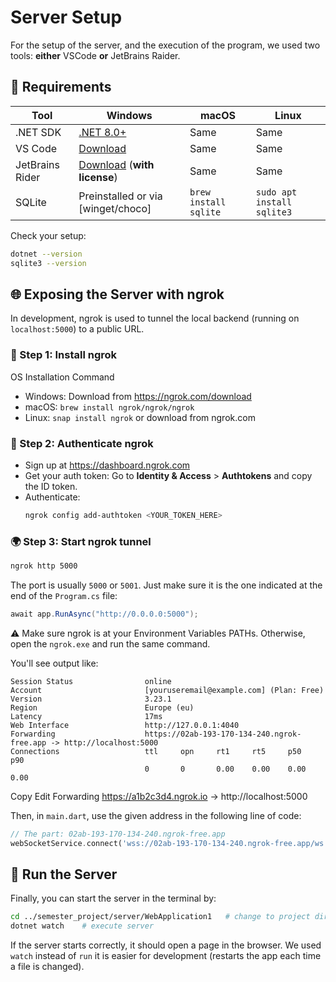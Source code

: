 # Server Setup

For the setup of the server, and the execution of the program, we used two tools: **either** VSCode **or** JetBrains Raider.

## 🔧 Requirements

| Tool | Windows | macOS | Linux |
|------|---------|-------|-------|
|.NET SDK | [.NET 8.0+](https://dotnet.microsoft.com/en-us/download) |	Same | Same |
| VS Code | [Download](https://code.visualstudio.com/) | Same | Same |
| JetBrains Rider | [Download](https://www.jetbrains.com/rider/#) (**with license**) | Same | Same |
| SQLite | Preinstalled or via [winget/choco] | ``brew install sqlite`` | ``sudo apt install sqlite3`` |

Check your setup:

```bash
dotnet --version
sqlite3 --version
```

## 🌐 Exposing the Server with ngrok
In development, ngrok is used to tunnel the local backend (running on `localhost:5000`) to a public URL.

### 🔧 Step 1: Install ngrok
OS	Installation Command
* Windows: Download from https://ngrok.com/download
* macOS: ``brew install ngrok/ngrok/ngrok``
* Linux: ``snap install ngrok`` or download from ngrok.com

### 🔑 Step 2: Authenticate ngrok
* Sign up at https://dashboard.ngrok.com
* Get your auth token: Go to **Identity & Access** > **Authtokens** and copy the ID token.
* Authenticate: 
    ```bash
    ngrok config add-authtoken <YOUR_TOKEN_HERE>
    ```

### 🌍 Step 3: Start ngrok tunnel
```bash
ngrok http 5000
```
The port is usually `5000` or `5001`. Just make sure it is the one indicated at the end of the `Program.cs` file:

```cs
await app.RunAsync("http://0.0.0.0:5000");
```

⚠️ Make sure ngrok is at your Environment Variables PATHs. Otherwise, open the `ngrok.exe` and run the same command.

You'll see output like:

```nginx
Session Status                online
Account                       [youruseremail@example.com] (Plan: Free)
Version                       3.23.1
Region                        Europe (eu)  
Latency                       17ms
Web Interface                 http://127.0.0.1:4040
Forwarding                    https://02ab-193-170-134-240.ngrok-free.app -> http://localhost:5000
Connections                   ttl     opn     rt1     rt5     p50     p90
                              0       0       0.00    0.00    0.00    0.00
```
Copy
Edit
Forwarding                    https://a1b2c3d4.ngrok.io -> http://localhost:5000


Then, in `main.dart`, use the given address in the following line of code:

```dart
// The part: 02ab-193-170-134-240.ngrok-free.app
webSocketService.connect('wss://02ab-193-170-134-240.ngrok-free.app/ws');
```

## 🚀 Run the Server

Finally, you can start the server in the terminal by:

```bash
cd ../semester_project/server/WebApplication1   # change to project directory
dotnet watch    # execute server
```

If the server starts correctly, it should open a page in the browser. We used `watch` instead of `run` it is easier for development (restarts the app each time a file is changed).